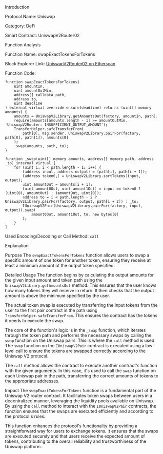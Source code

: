Introduction

Protocol Name: Uniswap

Category: DeFi

Smart Contract: UniswapV2Router02

Function Analysis

Function Name: swapExactTokensForTokens

Block Explorer Link: [UniswapV2Router02 on Etherscan](https://etherscan.io/address/0x7a250d5630b4cf539739df2c5dacb4c659f2488d#code)

Function Code:
```solidity
function swapExactTokensForTokens(
    uint amountIn,
    uint amountOutMin,
    address[] calldata path,
    address to,
    uint deadline
) external virtual override ensure(deadline) returns (uint[] memory amounts) {
    amounts = UniswapV2Library.getAmountsOut(factory, amountIn, path);
    require(amounts[amounts.length - 1] >= amountOutMin, 'UniswapV2Router: INSUFFICIENT_OUTPUT_AMOUNT');
    TransferHelper.safeTransferFrom(
        path[0], msg.sender, UniswapV2Library.pairFor(factory, path[0], path[1]), amounts[0]
    );
    _swap(amounts, path, to);
}

function _swap(uint[] memory amounts, address[] memory path, address _to) internal virtual {
    for (uint i; i < path.length - 1; i++) {
        (address input, address output) = (path[i], path[i + 1]);
        (address token0,) = UniswapV2Library.sortTokens(input, output);
        uint amountOut = amounts[i + 1];
        (uint amount0Out, uint amount1Out) = input == token0 ? (uint(0), amountOut) : (amountOut, uint(0));
        address to = i < path.length - 2 ? UniswapV2Library.pairFor(factory, output, path[i + 2]) : _to;
        IUniswapV2Pair(UniswapV2Library.pairFor(factory, input, output)).swap(
            amount0Out, amount1Out, to, new bytes(0)
        );
    }
}
```

Used Encoding/Decoding or Call Method: `call`

Explanation

Purpose
The `swapExactTokensForTokens` function allows users to swap a specific amount of one token for another token, ensuring they receive at least a minimum amount of the output token specified.

Detailed Usage
The function begins by calculating the output amounts for the given input amount and token path using the `UniswapV2Library.getAmountsOut` method. This ensures that the user knows how many tokens they will receive in return. It then checks that the output amount is above the minimum specified by the user.

The actual token swap is executed by transferring the input tokens from the user to the first pair contract in the path using `TransferHelper.safeTransferFrom`. This ensures the contract has the tokens it needs to execute the swap.

The core of the function's logic is in the `_swap` function, which iterates through the token path and performs the necessary swaps by calling the `swap` function on the Uniswap pairs. This is where the `call` method is used. The `swap` function on the `IUniswapV2Pair` contract is executed using a low-level call to ensure the tokens are swapped correctly according to the Uniswap V2 protocol.

The `call` method allows the contract to execute another contract's function with the given arguments. In this case, it's used to call the `swap` function on each Uniswap pair in the path, transferring the correct amounts of tokens to the appropriate addresses.

Impact
The `swapExactTokensForTokens` function is a fundamental part of the Uniswap V2 router contract. It facilitates token swaps between users in a decentralized manner, leveraging the liquidity pools available on Uniswap. By using the `call` method to interact with the `IUniswapV2Pair` contracts, the function ensures that the swaps are executed efficiently and according to the protocol's rules.

This function enhances the protocol's functionality by providing a straightforward way for users to exchange tokens. It ensures that the swaps are executed securely and that users receive the expected amount of tokens, contributing to the overall reliability and trustworthiness of the Uniswap platform.
